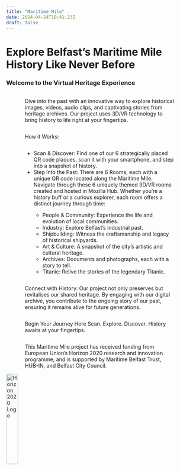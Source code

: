 ```yaml
---
title: "Maritime Mile"
date: 2024-04-24T10:41:23Z
draft: false
---
```


# Explore Belfast’s Maritime Mile History Like Never Before

### Welcome to the Virtual Heritage Experience

<div style="display:flex; flex-direction:column; padding:0 10%;">

Dive into the past with an innovative way to explore historical images, videos, audio clips, and captivating stories from heritage archives. Our project uses 3D/VR technology to bring history to life right at your fingertips.

How it Works:

<ul style="text-align:left">
<li> Scan & Discover: Find one of our 6 strategically placed QR code plaques, scan it with your smartphone, and step into a snapshot of history. </li>
<li> Step Into the Past: There are 6 Rooms, each with a unique QR code located along the Maritime Mile. Navigate through these 6 uniquely themed 3D/VR rooms created and hosted in Mozilla Hub. Whether you’re a history buff or a curious explorer, each room offers a distinct journey through time: </li>
  <ul>
    <li> People & Community: Experience the life and evolution of local communities. </li>
    <li> Industry: Explore Belfast’s industrial past. </li>
    <li> Shipbuilding: Witness the craftsmanship and legacy of historical shipyards. </li>
    <li> Art & Culture: A snapshot of the city’s artistic and cultural heritage. </li>
    <li> Archives: Documents and photographs, each with a story to tell. </li>
    <li> Titanic: Relive the stories of the legendary Titanic. </li>
  </ul>
</ul>

Connect with History:
Our project not only preserves but revitalises our shared heritage. By engaging with our digital archive, you contribute to the ongoing story of our past, ensuring it remains alive for future generations.

Begin Your Journey Here
Scan. Explore. Discover. History awaits at your fingertips.

This Maritime Mile project has received funding from European Union’s Horizon 2020 research and innovation programme, and is supported by Maritime Belfast Trust, HUB-IN, and Belfast City Council.
</div>

<img alt="Horizon 2020 Logo" src="/images/horizon2020.png" style="width:25%;">

